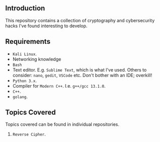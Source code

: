 ## Introduction

This repository contains a collection of cryptography and cybersecurity hacks I've found interesting to develop.

## Requirements

* `Kali Linux`.
*  Networking knowledge
* `Bash`
*  Text editor. E.g. `Sublime Text`, which is what I've used. Others to consider: `nano`, `gedit`, `VSCode` etc. Don't bother with an IDE; overkill!
* `Python 3.x`.
*  Compiler for `Modern C++`. I.e. `g++/gcc 13.1.0`.
* `C++`.
* `golang`.

## Topics Covered

Topics covered can be found in individual repositories.

1. `Reverse Cipher`.
